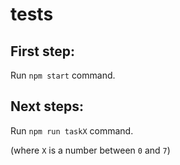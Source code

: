 # tests

## First step:

Run `npm start` command.

## Next steps:

Run `npm run taskX` command.

(where `X` is a number between `0` and `7`)

